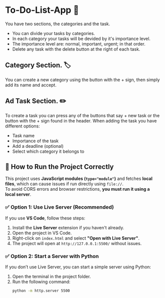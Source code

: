 # To-Do-List-App 📝
You have two sections, the categories and the task.
- You can divide your tasks by categories.
- In each category your tasks will be devided by it's importance level.
- The importance level are: normal, important, urgent; in that order.
- Delete any task with the delete button at the right of each task.
## Category Section. 🏷️
You can create a new category using the button with the + sign, then simply add its name and accept.
## Ad Task Section. ✏️
To create a task you can press any of the buttons that say + new task or the button with the + sign found in the header.
When adding the task you have different options:
- Task name 
- Importance of the task
- Add a deadline (optional)
- Select which category it belongs to

## 🚀 How to Run the Project Correctly
This project uses **JavaScript modules (`type="module"`)** and fetches **local files**, which can cause issues if run directly using `file://`.  
To avoid CORS errors and browser restrictions, **you must run it using a local server**.

### ✅ Option 1: Use Live Server (Recommended)
If you use **VS Code**, follow these steps:
1. Install the **Live Server** extension if you haven't already.
2. Open the project in VS Code.
3. Right-click on `index.html` and select **"Open with Live Server"**.
4. The project will open at `http://127.0.0.1:5500/` without issues.

### ✅ Option 2: Start a Server with Python
If you don’t use Live Server, you can start a simple server using Python:
1. Open the terminal in the project folder.
2. Run the following command:
   ```sh
   python -m http.server 5500

